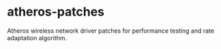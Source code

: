 # atheros-patches
Atheros wireless network driver patches for performance testing and rate adaptation algorithm.
